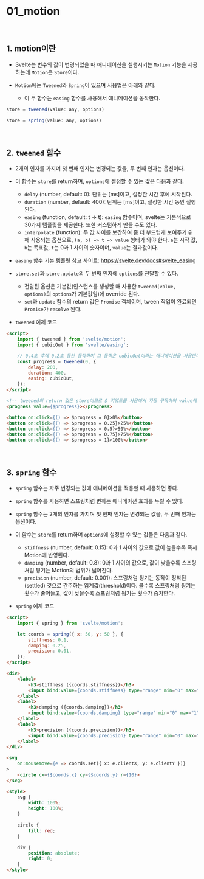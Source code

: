 # 01_motion

<br>

## 1. motion이란

- Svelte는 변수의 값이 변경되었을 때 애니메이션을 실행시키는 `Motion` 기능을 제공하는데 `Motion`은 `Store`이다.

- `Motion`에는 `Tweened`와 `Spring`이 있으며 사용법은 아래와 같다.
  - 이 두 함수는 `easing` 함수를 사용해서 애니메이션을 동작한다.

```javascript
store = tweened(value: any, options)
```

```javascript
store = spring(value: any, options)
```

<br>

## 2. `tweened` 함수

- 2개의 인자를 가지며 첫 번째 인자는 변경되는 값을, 두 번째 인자는 옵션이다.
- 이 함수는 `store`를 return하며, `options`에 설정할 수 있는 값은 다음과 같다.
  - `delay` (number, default: 0): 단위는 [ms]이고, 설정한 시간 후에 시작된다.
  - `duration` (number, default: 400): 단위는 [ms]이고, 설정한 시간 동안 실행된다.
  - `easing` (function, default: t => t): `easing` 함수이며, svelte는 기본적으로 30가지 템플릿을 제공한다. 또한 커스텀하게 만들 수도 있다.
  - `interpolate` (function): 두 값 사이를 보간하여 좀 더 부드럽게 보여주기 위해 사용되는 옵션으로, `(a, b) => t => value` 형태가 와야 한다. `a`는 시작 값, `b`는 목표값, `t`는 0과 1 사이의 숫자이며, `value`는 결과값이다.

- `easing` 함수 기본 템플릿 참고 사이트: https://svelte.dev/docs#svelte_easing

- `store.set`과 `store.update`의 두 번째 인자에 `options`를 전달할 수 있다. 
  - 전달된 옵션은 기본값(인스턴스를 생성할 때 사용한 `tweened(value, options)`의 `options`가 기본값임)에 override 된다.
  - `set`과 `update` 함수의 return 값은 `Promise` 객체이며, tween 작업이 완료되면 `Promise`가 `resolve` 된다.

- `tweened` 예제 코드

```html
<script>
	import { tweened } from 'svelte/motion';
	import { cubicOut } from 'svelte/easing';

	// 0.4초 후에 0.2초 동안 동작하며 그 동작은 cubicOut이라는 애니메이션을 사용한다는 의미
	const progress = tweened(0, {
		delay: 200,
		duration: 400,
		easing: cubicOut,
	});
</script>

<!-- tweened의 return 값은 store이므로 $ 키워드를 사용해서 자동 구독하며 value에 할당했다. -->
<progress value={$progress}></progress>

<button on:click={() => $progress = 0}>0%</button>
<button on:click={() => $progress = 0.25}>25%</button>
<button on:click={() => $progress = 0.5}>50%</button>
<button on:click={() => $progress = 0.75}>75%</button>
<button on:click={() => $progress = 1}>100%</button>
```

<br>

## 3. `spring` 함수

- `spring` 함수는 자주 변경되는 값에 애니메이션을 적용할 때 사용하면 좋다.
- `spring` 함수를 사용하면 스프링처럼 변하는 애니메이션 효과를 누릴 수 있다.
- `spring` 함수는 2개의 인자를 가지며 첫 번째 인자는 변경되는 값을, 두 번째 인자는 옵션이다.
- 이 함수는 `store`를 return하며 `options`에 설정할 수 있는 값들은 다음과 같다.
  - `stiffness` (number, default: 0.15): 0과 1 사이의 값으로 값이 높을수록 즉시 Motion에 반영된다.
  - `damping` (number, default: 0.8): 0과 1 사이의 값으로, 값이 낮을수록 스프링처럼 튕기는 Motion의 범위가 넓어진다.
  - `precision` (number, default: 0.001): 스프링처럼 튕기는 동작이 정착된(settled) 것으로 간주하는 임계값(threshold)이다. 클수록 스프링처럼 튕기는 횟수가 줄어들고, 값이 낮을수록 스프링처럼 튕기는 횟수가 증가한다.

- `spring` 예제 코드

```html
<script>
	import { spring } from 'svelte/motion';

	let coords = spring({ x: 50, y: 50 }, {
		stiffness: 0.1,
		damping: 0.25,
		precision: 0.01,
	});
</script>

<div>
	<label>
		<h3>stiffness ({coords.stiffness})</h3>
		<input bind:value={coords.stiffness} type="range" min="0" max="1" step="0.01">
	</label>
	<label>
		<h3>damping ({coords.damping})</h3>
		<input bind:value={coords.damping} type="range" min="0" max="1" step="0.01">
	</label>
	<label>
		<h3>precision ({coords.precision})</h3>
		<input bind:value={coords.precision} type="range" min="0" max="10" step="0.01">
	</label>
</div>

<svg
	on:mousemove={e => coords.set({ x: e.clientX, y: e.clientY })}
>
	<circle cx={$coords.x} cy={$coords.y} r={10}>
</svg>

<style>
	svg {
		width: 100%;
		height: 100%;
	}

	circle {
		fill: red;
	}

	div {
		position: absolute;
		right: 0;
	}
</style>
```

